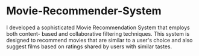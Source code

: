 # Movie-Recommender-System
I developed a sophisticated Movie Recommendation System that employs both content- based and collaborative filtering techniques. This system is designed to recommend movies that are similar to a  user's choice and also suggest films based on ratings shared by users with similar tastes.
